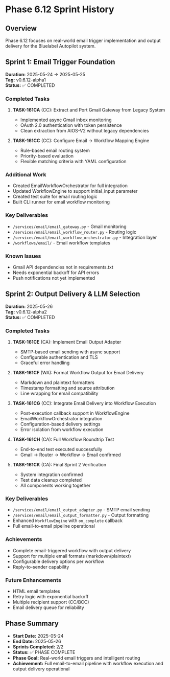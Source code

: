 # Phase 6.12 Sprint History

## Overview
Phase 6.12 focuses on real-world email trigger implementation and output delivery for the Bluelabel Autopilot system.

## Sprint 1: Email Trigger Foundation
**Duration:** 2025-05-24 → 2025-05-25  
**Tag:** v0.6.12-alpha1  
**Status:** ✅ COMPLETED  

### Completed Tasks
1. **TASK-161CA** (CC): Extract and Port Gmail Gateway from Legacy System
   - Implemented async Gmail inbox monitoring
   - OAuth 2.0 authentication with token persistence
   - Clean extraction from AIOS-V2 without legacy dependencies

2. **TASK-161CC** (CC): Configure Email → Workflow Mapping Engine
   - Rule-based email routing system
   - Priority-based evaluation
   - Flexible matching criteria with YAML configuration

### Additional Work
- Created EmailWorkflowOrchestrator for full integration
- Updated WorkflowEngine to support initial_input parameter
- Created test suite for email routing logic
- Built CLI runner for email workflow monitoring

### Key Deliverables
- `/services/email/email_gateway.py` - Gmail monitoring
- `/services/email/email_workflow_router.py` - Routing logic
- `/services/email/email_workflow_orchestrator.py` - Integration layer
- `/workflows/email/` - Email workflow templates

### Known Issues
- Gmail API dependencies not in requirements.txt
- Needs exponential backoff for API errors
- Push notifications not yet implemented

## Sprint 2: Output Delivery & LLM Selection
**Duration:** 2025-05-26  
**Tag:** v0.6.12-alpha2  
**Status:** ✅ COMPLETED  

### Completed Tasks
1. **TASK-161CE** (CA): Implement Email Output Adapter
   - SMTP-based email sending with async support
   - Configurable authentication and TLS
   - Graceful error handling

2. **TASK-161CF** (WA): Format Workflow Output for Email Delivery
   - Markdown and plaintext formatters
   - Timestamp formatting and source attribution
   - Line wrapping for email compatibility

3. **TASK-161CG** (CC): Integrate Email Delivery into Workflow Execution
   - Post-execution callback support in WorkflowEngine
   - EmailWorkflowOrchestrator integration
   - Configuration-based delivery settings
   - Error isolation from workflow execution

4. **TASK-161CH** (CA): Full Workflow Roundtrip Test
   - End-to-end test executed successfully
   - Gmail → Router → Workflow → Email confirmed

5. **TASK-161CK** (CA): Final Sprint 2 Verification
   - System integration confirmed
   - Test data cleanup completed
   - All components working together

### Key Deliverables
- `/services/email/email_output_adapter.py` - SMTP email sending
- `/services/email/email_output_formatter.py` - Output formatting
- Enhanced `WorkflowEngine` with `on_complete` callback
- Full email-to-email pipeline operational

### Achievements
- Complete email-triggered workflow with output delivery
- Support for multiple email formats (markdown/plaintext)
- Configurable delivery options per workflow
- Reply-to-sender capability

### Future Enhancements
- HTML email templates
- Retry logic with exponential backoff
- Multiple recipient support (CC/BCC)
- Email delivery queue for reliability

## Phase Summary
- **Start Date:** 2025-05-24
- **End Date:** 2025-05-26
- **Sprints Completed:** 2/2
- **Status:** ✅ PHASE COMPLETE
- **Phase Goal:** Real-world email triggers and intelligent routing
- **Achievement:** Full email-to-email pipeline with workflow execution and output delivery operational
